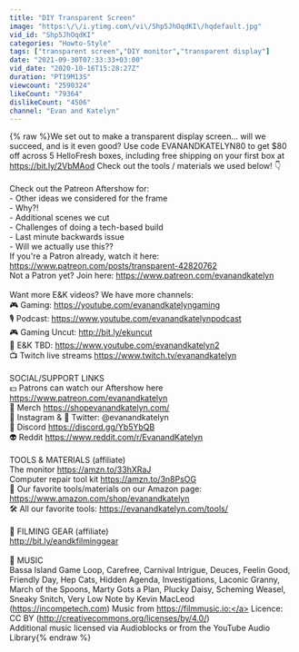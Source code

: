 ```yaml
---
title: "DIY Transparent Screen"
image: "https:\/\/i.ytimg.com\/vi\/Shp5JhOqdKI\/hqdefault.jpg"
vid_id: "Shp5JhOqdKI"
categories: "Howto-Style"
tags: ["transparent screen","DIY monitor","transparent display"]
date: "2021-09-30T07:33:33+03:00"
vid_date: "2020-10-16T15:28:27Z"
duration: "PT19M13S"
viewcount: "2590324"
likeCount: "79364"
dislikeCount: "4506"
channel: "Evan and Katelyn"
---
```

{% raw %}We set out to make a transparent display screen… will we succeed, and is it even good? Use code EVANANDKATELYN80 to get $80 off across 5 HelloFresh boxes, including free shipping on your first box at <a rel="nofollow" target="blank" href="https://bit.ly/2VbMAod">https://bit.ly/2VbMAod</a> Check out the tools / materials we used below! 👇<br /><br />Check out the Patreon Aftershow for:<br />- Other ideas we considered for the frame<br />- Why?!<br />- Additional scenes we cut<br />- Challenges of doing a tech-based build<br />- Last minute backwards issue<br />- Will we actually use this??<br />If you're a Patron already, watch it here: <a rel="nofollow" target="blank" href="https://www.patreon.com/posts/transparent-42820762">https://www.patreon.com/posts/transparent-42820762</a><br />Not a Patron yet? Join here: <a rel="nofollow" target="blank" href="https://www.patreon.com/evanandkatelyn">https://www.patreon.com/evanandkatelyn</a><br /><br />Want more E&amp;K videos? We have more channels:<br />🎮 Gaming: <a rel="nofollow" target="blank" href="https://youtube.com/evanandkatelyngaming">https://youtube.com/evanandkatelyngaming</a><br />🎙️ Podcast: <a rel="nofollow" target="blank" href="https://www.youtube.com/evanandkatelynpodcast">https://www.youtube.com/evanandkatelynpodcast</a><br />🎮 Gaming Uncut: <a rel="nofollow" target="blank" href="http://bit.ly/ekuncut">http://bit.ly/ekuncut</a><br />👫 E&amp;K TBD: <a rel="nofollow" target="blank" href="https://www.youtube.com/evanandkatelyn2">https://www.youtube.com/evanandkatelyn2</a><br />📺 Twitch live streams <a rel="nofollow" target="blank" href="https://www.twitch.tv/evanandkatelyn">https://www.twitch.tv/evanandkatelyn</a><br /><br />SOCIAL/SUPPORT LINKS<br />💵 Patrons can watch our Aftershow here <a rel="nofollow" target="blank" href="https://www.patreon.com/evanandkatelyn">https://www.patreon.com/evanandkatelyn</a><br />👕 Merch <a rel="nofollow" target="blank" href="https://shopevanandkatelyn.com/">https://shopevanandkatelyn.com/</a><br />📸 Instagram &amp; 📣 Twitter: @evanandkatelyn<br />💬 Discord <a rel="nofollow" target="blank" href="https://discord.gg/Yb5YbQB">https://discord.gg/Yb5YbQB</a><br />👽 Reddit <a rel="nofollow" target="blank" href="https://www.reddit.com/r/EvanandKatelyn">https://www.reddit.com/r/EvanandKatelyn</a><br /><br />TOOLS &amp; MATERIALS (affiliate)<br />The monitor <a rel="nofollow" target="blank" href="https://amzn.to/33hXRaJ">https://amzn.to/33hXRaJ</a><br />Computer repair tool kit <a rel="nofollow" target="blank" href="https://amzn.to/3n8PsOG">https://amzn.to/3n8PsOG</a><br />🛒 Our favorite tools/materials on our Amazon page: <a rel="nofollow" target="blank" href="https://www.amazon.com/shop/evanandkatelyn">https://www.amazon.com/shop/evanandkatelyn</a><br />🛠️ All our favorite tools: <a rel="nofollow" target="blank" href="https://evanandkatelyn.com/tools/">https://evanandkatelyn.com/tools/</a> <br /><br />🎥 FILMING GEAR (affiliate)<br /><a rel="nofollow" target="blank" href="http://bit.ly/eandkfilminggear">http://bit.ly/eandkfilminggear</a> <br /><br />🎼 MUSIC<br />Bassa Island Game Loop, Carefree, Carnival Intrigue, Deuces, Feelin Good, Friendly Day, Hep Cats, Hidden Agenda, Investigations, Laconic Granny, March of the Spoons, Marty Gots a Plan, Plucky Daisy, Scheming Weasel, Sneaky Snitch, Very Low Note by Kevin MacLeod (<a rel="nofollow" target="blank" href="https://incompetech.com)">https://incompetech.com)</a> Music from <a rel="nofollow" target="blank" href="https://filmmusic.io:">https://filmmusic.io:</a> Licence: CC BY (<a rel="nofollow" target="blank" href="http://creativecommons.org/licenses/by/4.0/)">http://creativecommons.org/licenses/by/4.0/)</a><br />Additional music licensed via Audioblocks or from the YouTube Audio Library{% endraw %}
